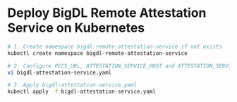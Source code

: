 # Deploy BigDL Remote Attestation Service on Kubernetes

```bash
# 1. Create namespace bigdl-remote-attestation-service if not exists
kubectl create namespace bigdl-remote-attestation-service

# 2. Configure PCCS_URL, ATTESTATION_SERVICE_HOST and ATTESTATION_SERVICE_PORT in bigdl-attestation-service.yaml
vi bigdl-attestation-service.yaml

# 3. Apply bigdl-attestation-service.yaml
kubectl apply -f bigdl-attestation-service.yaml
```